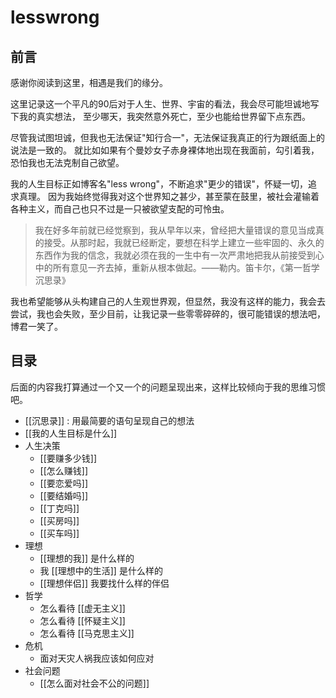 # lesswrong

## 前言
感谢你阅读到这里，相遇是我们的缘分。

这里记录这一个平凡的90后对于人生、世界、宇宙的看法，我会尽可能坦诚地写下我的真实想法，
至少哪天，我突然意外死亡，至少也能给世界留下点东西。

尽管我试图坦诚，但我也无法保证"知行合一"，无法保证我真正的行为跟纸面上的说法是一致的。
就比如如果有个曼妙女子赤身裸体地出现在我面前，勾引着我，恐怕我也无法克制自己欲望。

我的人生目标正如博客名"less wrong"，不断追求"更少的错误"，怀疑一切，追求真理。
因为我始终觉得我对这个世界知之甚少，甚至蒙在鼓里，被社会灌输着各种主义，而自己也只不过是一只被欲望支配的可怜虫。

> 我在好多年前就已经觉察到，我从早年以来，曾经把大量错误的意见当成真的接受。从那时起，我就已经断定，要想在科学上建立一些牢固的、永久的东西作为我的信念，我就必须在我的一生中有一次严肃地把我从前接受到心中的所有意见一齐去掉，重新从根本做起。——勒内。笛卡尔，《第一哲学沉思录》

我也希望能够从头构建自己的人生观世界观，但显然，我没有这样的能力，我会去尝试，我也会失败，至少目前，让我记录一些零零碎碎的，很可能错误的想法吧，博君一笑了。


## 目录

后面的内容我打算通过一个又一个的问题呈现出来，这样比较倾向于我的思维习惯吧。

- [[沉思录]] : 用最简要的语句呈现自己的想法
- [[我的人生目标是什么]]
- 人生决策
    - [[要赚多少钱]]
    - [[怎么赚钱]]
    - [[要恋爱吗]]
    - [[要结婚吗]]
    - [[丁克吗]]
    - [[买房吗]]
    - [[买车吗]]
- 理想
    - [[理想的我]] 是什么样的
    - 我 [[理想中的生活]] 是什么样的
    - [[理想伴侣]] 我要找什么样的伴侣
- 哲学
    - 怎么看待 [[虚无主义]]
    - 怎么看待 [[怀疑主义]]
    - 怎么看待 [[马克思主义]]
- 危机
    - 面对天灾人祸我应该如何应对
- 社会问题
    - [[怎么面对社会不公的问题]]
